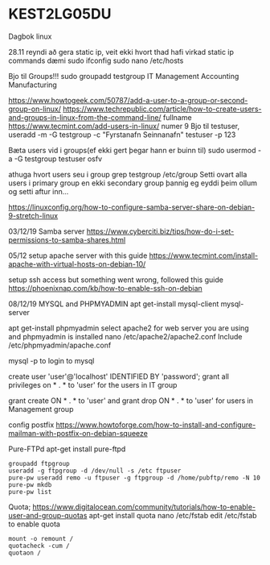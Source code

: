 # KEST2LG05DU
Dagbok linux

28.11 
reyndi að gera static ip, veit ekki hvort thad hafi virkad
static ip commands dæmi
sudo ifconfig
sudo nano /etc/hosts

Bjo til Groups!!!
sudo groupadd testgroup
IT
Management
Accounting
Manufacturing

https://www.howtogeek.com/50787/add-a-user-to-a-group-or-second-group-on-linux/
https://www.techrepublic.com/article/how-to-create-users-and-groups-in-linux-from-the-command-line/
		fullname https://www.tecmint.com/add-users-in-linux/ numer 9
Bjo til testuser,
useradd -m -G testgroup -c "Fyrstanafn Seinnanafn" testuser -p 123

Bæta users vid i groups(ef ekki gert þegar hann er buinn til)
sudo usermod -a -G testgroup testuser
osfv

athuga hvort users seu i group
grep testgroup /etc/group
Setti ovart alla users i primary group en ekki secondary group þannig eg eyddi þeim ollum og setti aftur inn...

https://linuxconfig.org/how-to-configure-samba-server-share-on-debian-9-stretch-linux

03/12/19
Samba server
https://www.cyberciti.biz/tips/how-do-i-set-permissions-to-samba-shares.html

05/12
setup apache server with this guide https://www.tecmint.com/install-apache-with-virtual-hosts-on-debian-10/

setup ssh access but something went wrong, followed this guide https://phoenixnap.com/kb/how-to-enable-ssh-on-debian


08/12/19
MYSQL and PHPMYADMIN
apt get-install mysql-client mysql-server

apt get-install phpmyadmin
select apache2 for web server you are using and phpmyadmin is installed
nano /etc/apache2/apache2.conf
Include /etc/phpmyadmin/apache.conf

mysql -p to login to mysql

create user 'user'@'localhost' IDENTIFIED BY 'password';
grant all privileges on * . * to 'user' for the users in IT group

grant create ON * . * to 'user' and grant drop ON * . * to 'user' for users in Management group

config postfix
https://www.howtoforge.com/how-to-install-and-configure-mailman-with-postfix-on-debian-squeeze

Pure-FTPd
	apt-get install pure-ftpd

	groupadd ftpgroup
	useradd -g ftpgroup -d /dev/null -s /etc ftpuser
	pure-pw useradd remo -u ftpuser -g ftpgroup -d /home/pubftp/remo -N 10
	pure-pw mkdb
	pure-pw list
Quota; https://www.digitalocean.com/community/tutorials/how-to-enable-user-and-group-quotas
	apt-get install quota
	nano /etc/fstab
	edit /etc/fstab to enable quota
	
	mount -o remount /
	quotacheck -cum /
	quotaon /
